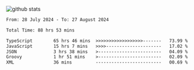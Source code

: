 
![github stats](https://github-readme-stats.vercel.app/api?username=realmahd1&show_icons=true&theme=codeSTACKr&hide_rank=true&count_private=true)

<!--START_SECTION:waka-->

```txt
From: 28 July 2024 - To: 27 August 2024

Total Time: 88 hrs 53 mins

TypeScript        65 hrs 46 mins  >>>>>>>>>>>>>>>>>>-------   73.99 %
JavaScript        15 hrs 7 mins   >>>>---------------------   17.02 %
JSON              3 hrs 38 mins   >------------------------   04.09 %
Groovy            1 hr 51 mins    >------------------------   02.09 %
XML               36 mins         -------------------------   00.69 %
```

<!--END_SECTION:waka-->
